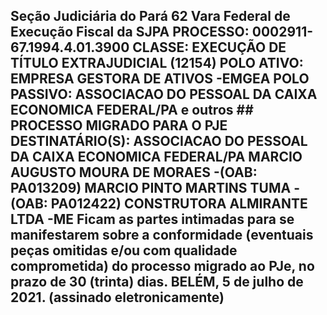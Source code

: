 ## Seção Judiciária do Pará 62 Vara Federal de Execução Fiscal da SJPA PROCESSO: 0002911-67.1994.4.01.3900 CLASSE: EXECUÇÃO DE TÍTULO EXTRAJUDICIAL (12154) POLO ATIVO: EMPRESA GESTORA DE ATIVOS -EMGEA POLO PASSIVO: ASSOCIACAO DO PESSOAL DA CAIXA ECONOMICA FEDERAL/PA e outros ## PROCESSO MIGRADO PARA O PJE DESTINATÁRIO(S): ASSOCIACAO DO PESSOAL DA CAIXA ECONOMICA FEDERAL/PA MARCIO AUGUSTO MOURA DE MORAES -(OAB: PA013209) MARCIO PINTO MARTINS TUMA -(OAB: PA012422) CONSTRUTORA ALMIRANTE LTDA -ME Ficam as partes intimadas para se manifestarem sobre a conformidade (eventuais peças omitidas e/ou com qualidade comprometida) do processo migrado ao PJe, no prazo de 30 (trinta) dias. BELÉM, 5 de julho de 2021. (assinado eletronicamente)

